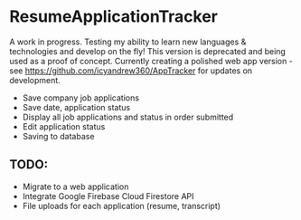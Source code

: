 # ResumeApplicationTracker

A work in progress. Testing my ability to learn new languages & technologies and develop on the fly!
This version is deprecated and being used as a proof of concept. Currently creating a polished web app version - see https://github.com/icyandrew360/AppTracker for updates on development.

 - Save company job applications
 - Save date, application status
 - Display all job applications and status in order submitted
 - Edit application status
 - Saving to database
  
## TODO:
 - Migrate to a web application
 - Integrate Google Firebase Cloud Firestore API
 - File uploads for each application (resume, transcript)
